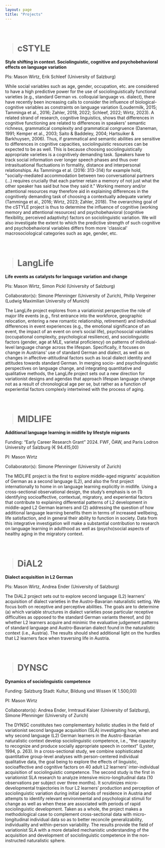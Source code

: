 ```yaml
---
layout: page
title: "Projects"
---
```




<br>

> # cSTYLE

**Style shifting in context. Sociolinguistic, cognitive and psychobehavioral effects on language variation**

PIs: Mason Wirtz, Erik Schleef (University of Salzburg)

While social variables such as age, gender, occupation, etc. are considered to have a high predictive power for the use of sociolinguistically functional varieties (e.g., standard German vs. colloquial language vs. dialect), there have recently been increasing calls to consider the influence of biological-cognitive variables as constraints on language variation (Loudermilk, 2015; Tamminga et al., 2016; Zahler, 2018, 2022; Schleef, 2022; Wirtz, 2023). A related strand of research, cognitive linguistics, shows that differences in cognitive functioning are related to differences in speakers' semantic richness, grammatical complexity and grammatical congruence (Daneman, 1991; Kemper et al., 2003; Saito & Baddeley, 2004; Hartsuiker & Barkhuysen, 2006). Thus, if grammatical and semantic abilities are sensitive to differences in cognitive capacities, sociolinguistic resources can be expected to be as well. This is because choosing sociolinguistically appropriate varieties is a cognitively demanding task. Speakers have to track social information over longer speech phases and thus over intrasituational fluctuations in formality, distance and interpersonal relationships. As Tamminga et al. (2016: 313-314) for example hold, "socially-mediated accommodation between two conversational partners (...) requires crucially that each partner retain a memory of not just what the other speaker has said but how they said it." Working memory and/or attentional resources may therefore aid in explaining differences in the cognitively demanding task of choosing a contextually adequate variety (Tamminga et al., 2016; Wirtz, 2023; Zahler, 2018). The overarching goal of the cSTYLE project is thus to determine the influence of cognitive (working memory and attentional resources) and psychobehavioral (cognitive flexibility, perceived adaptivity) factors on sociolinguistic variation. We will also investigate the extent to which the predictive strength of such cognitive and psychobehavioral variables differs from more 'classical' macrosociological categories such as age, gender, etc. 

<br>


> # LangLife

**Life events as catalysts for language variation and change**

PIs: Mason Wirtz, Simon Pickl (University of Salzburg)

Collaborator(s): Simone Pfenninger (University of Zurich), Philip Vergeiner (Ludwig Maximilian University of Munich)

The LangLife project explores from a variationist perspective the role of major life events (e.g., first entrance into the workforce, geographic relocation, entering a new romantic relationship, retirement) and individual differences in event experiences (e.g., the emotional significance of an event, the impact of an event on one’s social life), psychosocial variables (occupational complexity, psychological resilience), and sociolinguistic factors (gender, age at MLE, varietal proficiency) on patterns of individual-level language change across the lifespan. Specifically, it focuses on change in Austrians' use of standard German and dialect, as well as on changes in affective-attitudinal factors such as local dialect identity and attitudes towards standard German. In merging socio- and psycholinguistic perspectives on language change, and integrating quantitative and qualitative methods, the LangLife project sets out a new direction for variationist designs and agendas that approach lifespan language change not as a result of chronological age per se, but rather as a function of experiential factors complexly intertwined with the process of aging.

<br>


> # MIDLIFE

**Additional language learning in midlife by lifestyle migrants**

Funding: “Early Career Research Grant” 2024. FWF, ÖAW, and Paris Lodron University of Salzburg (€ 94.415,00)

PI: Mason Wirtz

Collaborator(s): Simone Pfenninger (University of Zurich)

The MIDLIFE project is the first to explore middle-aged migrants’ acquisition of German as a second language (L2), and also the  first project internationally to home in on language learning explicitly in midlife. Using a cross-sectional observational design, the study’s emphasis is on (1) identifying socioaffective, contextual, migratory, and experiential factors that contribute to explaining differential patterns of L2 development in middle-aged L2 German learners and (2) addressing the question of how additional language learning benefits them in terms of increased wellbeing, life satisfaction, and in general their ability to function in society. Data from this integrative investigation will make a substantial contribution to research on language learning in adulthood as well as (psycho)social aspects of healthy aging in the migratory context.

<br>


> # DiAL2

**Dialect acquisition in L2 German**

PIs: Mason Wirtz, Andrea Ender (University of Salzburg)

The DiAL2 project sets out to explore second language (L2) learners' acquisition of dialect varieties in the Austro-Bavarian naturalistic setting. We focus both on receptive and perceptive abilities. The goals are to determine (a) which variable structures in dialect varieties pose particular receptive difficulties as opposed to the standard German variants thereof, and (b) whether L2 learners acquire and minimic the evaluative judgement patterns of standard language and Austro-Bavarian dialect found in the naturalistic context (i.e., Austria). The results should shed additional light on the hurdles that L2 learners face when traversing life in Austria. 

<br>


> # DYNSC

**Dynamics of sociolinguistic competence**

Funding: Salzburg Stadt: Kultur, Bildung und Wissen (€ 1.500,00) 

PI: Mason Wirtz

Collaborator(s): Andrea Ender, Irmtraud Kaiser (University of Salzburg), Simone Pfenninger (University of Zurich)

The DYNSC constitutes two complementary holistic studies in the field of variationist second language acquisition (SLA) investigating how, when and why second language (L2) German learners in the Austro-Bavarian naturalistic context develop sociolinguistic competence, i.e., “the capacity to recognize and produce socially appropriate speech in context” (Lyster, 1994, p. 263). In a cross-sectional study, we combine sophisticated quantitative group-level analyses with person-centered individual qualitative data, the goal being to explore the effects of linguistic, socioaffective and cognitive factors on 40 adult L2 learners’ inter-individual acquisition of sociolinguistic competence. The second study is the first in variationist SLA research to analyze intensive micro-longitudinal data (10 observations per subject over three months). It scrutinizes micro-developmental trajectories in four L2 learners’ production and perception of sociolinguistic variation during initial periods of residence in Austria and attempts to identify relevant environmental and psychological stimuli for change as well as when these are associated with periods of rapid sociolinguistic development. Taken as a whole, the project makes a methodological case to complement cross-sectional data with micro-longitudinal individual data so as to better reconcile generalizability, individuality and within-person variability. The results provide the field of variationist SLA with a more detailed mechanistic understanding of the acquisition and development of sociolinguistic competence in the non-instructed naturalistic sphere.

<br>


